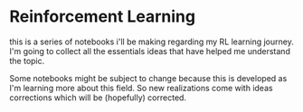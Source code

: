 # Reinforcement Learning

this is a series of notebooks i'll be making regarding my RL learning journey. I'm going to collect all the essentials ideas that have helped me understand the topic.

Some notebooks might be subject to change because this is developed as I'm learning more about this field. So new realizations come with ideas corrections which will be (hopefully) corrected.
